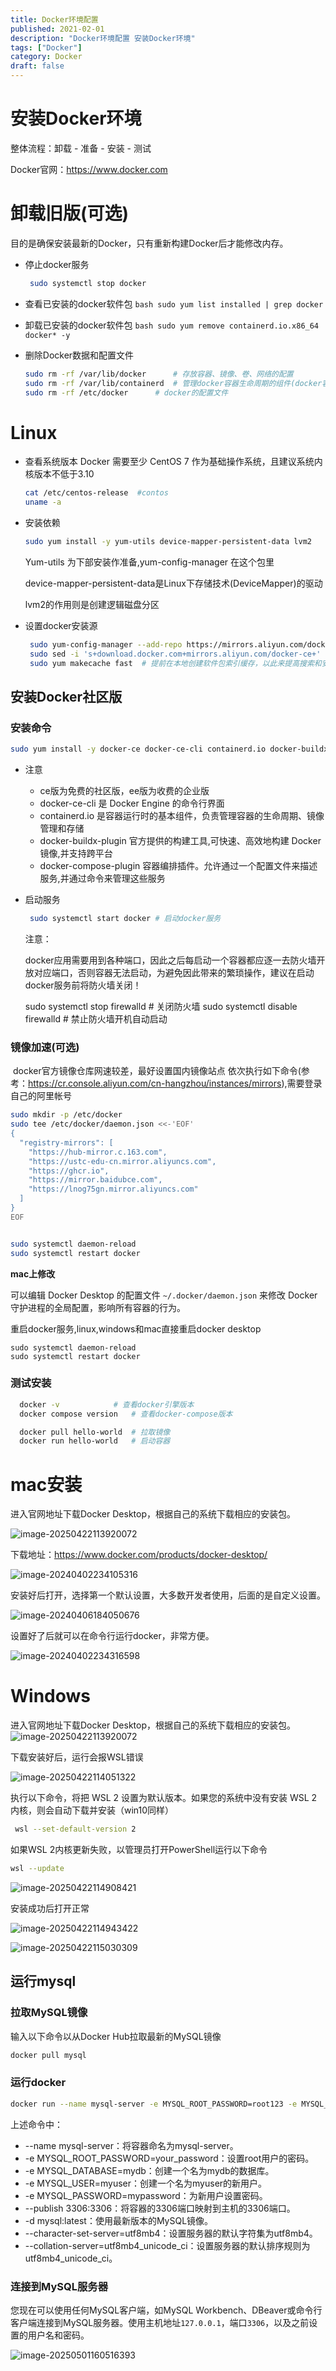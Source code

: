 ```yaml
---
title: Docker环境配置
published: 2021-02-01
description: "Docker环境配置 安装Docker环境"
tags: ["Docker"]
category: Docker
draft: false
---
```


# 安装Docker环境

 整体流程：卸载 - 准备 - 安装 - 测试

 Docker官网：https://www.docker.com

 # 卸载旧版(可选)

   目的是确保安装最新的Docker，只有重新构建Docker后才能修改内存。

 - 停止docker服务

   ```bash
    sudo systemctl stop docker
   ```

 - 查看已安装的docker软件包
       ```bash
       sudo yum list installed | grep docker
       ```

 - 卸载已安装的docker软件包
       ```bash
       sudo yum remove containerd.io.x86_64 docker* -y
       ```

 - 删除Docker数据和配置文件

   ```bash
   sudo rm -rf /var/lib/docker		# 存放容器、镜像、卷、网络的配置
   sudo rm -rf /var/lib/containerd	# 管理docker容器生命周期的组件(docker容器的运行环境)
   sudo rm -rf /etc/docker		# docker的配置文件
   ```

 # Linux

 - 查看系统版本
       Docker 需要至少 CentOS 7 作为基础操作系统，且建议系统内核版本不低于3.10

     ```bash
     cat /etc/centos-release  #contos
     uname -a
     ```

 - 安装依赖

   ```bash
   sudo yum install -y yum-utils device-mapper-persistent-data lvm2
   ```

   Yum-utils 为下部安装作准备,yum-config-manager 在这个包里

   device-mapper-persistent-data是Linux下存储技术(DeviceMapper)的驱动

   lvm2的作用则是创建逻辑磁盘分区

 - 设置docker安装源

   ```bash
    sudo yum-config-manager --add-repo https://mirrors.aliyun.com/docker-ce/linux/centos/docker-ce.repo
    sudo sed -i 's+download.docker.com+mirrors.aliyun.com/docker-ce+' /etc/yum.repos.d/docker-ce.repo
    sudo yum makecache fast  # 提前在本地创建软件包索引缓存，以此来提高搜索和安装软件的速度
   ```

 ## 安装Docker社区版

 ### 安装命令

   ```bash
   sudo yum install -y docker-ce docker-ce-cli containerd.io docker-buildx-plugin docker-compose-plugin
   ```

 - 注意

   - ce版为免费的社区版，ee版为收费的企业版
   - docker-ce-cli 是 Docker Engine 的命令行界面
   - containerd.io 是容器运行时的基本组件，负责管理容器的生命周期、镜像管理和存储
   - docker-buildx-plugin 官方提供的构建工具,可快速、高效地构建 Docker 镜像,并支持跨平台
   - docker-compose-plugin 容器编排插件。允许通过一个配置文件来描述服务,并通过命令来管理这些服务

 - 启动服务   

   ```bash
    sudo systemctl start docker	# 启动docker服务
   ```

   注意：

   docker应用需要用到各种端口，因此之后每启动一个容器都应逐一去防火墙开放对应端口，否则容器无法启动，为避免因此带来的繁琐操作，建议在启动docker服务前将防火墙关闭！

   	sudo systemctl stop firewalld		# 关闭防火墙
   	sudo systemctl disable firewalld	# 禁止防火墙开机自动启动

 ### 镜像加速(可选)

 ​    docker官方镜像仓库网速较差，最好设置国内镜像站点
 ​    依次执行如下命令(参考：https://cr.console.aliyun.com/cn-hangzhou/instances/mirrors),需要登录自己的阿里帐号

 ```bash
 sudo mkdir -p /etc/docker
 sudo tee /etc/docker/daemon.json <<-'EOF'
 {
   "registry-mirrors": [
     "https://hub-mirror.c.163.com",
     "https://ustc-edu-cn.mirror.aliyuncs.com",
     "https://ghcr.io",
     "https://mirror.baidubce.com",
     "https://lnog75gn.mirror.aliyuncs.com"
   ]
 }
 EOF
 
 
 sudo systemctl daemon-reload
 sudo systemctl restart docker
 ```

 **mac上修改**

 可以编辑 Docker Desktop 的配置文件 `~/.docker/daemon.json` 来修改 Docker 守护进程的全局配置，影响所有容器的行为。

 重启docker服务,linux,windows和mac直接重启docker desktop

 ```base
 sudo systemctl daemon-reload
 sudo systemctl restart docker
 ```

 ### 测试安装

 ```bash
   docker -v			# 查看docker引擎版本
   docker compose version	# 查看docker-compose版本
 
   docker pull hello-world	# 拉取镜像
   docker run hello-world	# 启动容器
 ```

 # mac安装

 进入官网地址下载Docker Desktop，根据自己的系统下载相应的安装包。

![image-20250422113920072](https://cdn.jsdelivr.net/gh/RonHaiT/Image-hosting/image-20250422113920072.png)

 下载地址：https://www.docker.com/products/docker-desktop/  

 ![image-20240402234105316](https://cdn.jsdelivr.net/gh/RonHaiT/Image-hosting/image-20240402234105316.png)

 安装好后打开，选择第一个默认设置，大多数开发者使用，后面的是自定义设置。

 ![image-20240406184050676](https://cdn.jsdelivr.net/gh/RonHaiT/Image-hosting/image-20240406184050676.png)

 设置好了后就可以在命令行运行docker，非常方便。

 ![image-20240402234316598](https://cdn.jsdelivr.net/gh/RonHaiT/Image-hosting/image-20240402234316598.png)

# Windows

 进入官网地址下载Docker Desktop，根据自己的系统下载相应的安装包。
![image-20250422113920072](https://cdn.jsdelivr.net/gh/RonHaiT/Image-hosting/image-20250422113920072.png)


下载安装好后，运行会报WSL错误

![image-20250422114051322](https://cdn.jsdelivr.net/gh/RonHaiT/Image-hosting/image-20250422114051322.png)

执行以下命令，将把 WSL 2 设置为默认版本。如果您的系统中没有安装 WSL 2 内核，则会自动下载并安装（win10同样）

```bash
 wsl --set-default-version 2
```

如果WSL 2内核更新失败，以管理员打开PowerShell运行以下命令

```bash
wsl --update
```

![image-20250422114908421](https://cdn.jsdelivr.net/gh/RonHaiT/Image-hosting/image-20250422114908421.png)

安装成功后打开正常

![image-20250422114943422](https://cdn.jsdelivr.net/gh/RonHaiT/Image-hosting/image-20250422114943422.png)

![image-20250422115030309](https://cdn.jsdelivr.net/gh/RonHaiT/Image-hosting/image-20250422115030309.png)

## 运行mysql

### 拉取MySQL镜像

输入以下命令以从Docker Hub拉取最新的MySQL镜像

````bash
docker pull mysql
````

### 运行docker

```bash
docker run --name mysql-server -e MYSQL_ROOT_PASSWORD=root123 -e MYSQL_DATABASE=mydb -e MYSQL_USER=blog -e MYSQL_PASSWORD=root123 --publish 3306:3306 -d mysql:latest --character-set-server=utf8mb4 --collation-server=utf8mb4_unicode_ci
```

上述命令中：

- --name mysql-server：将容器命名为mysql-server。
- -e MYSQL_ROOT_PASSWORD=your_password：设置root用户的密码。
- -e MYSQL_DATABASE=mydb：创建一个名为mydb的数据库。
- -e MYSQL_USER=myuser：创建一个名为myuser的新用户。
- -e MYSQL_PASSWORD=mypassword：为新用户设置密码。
- --publish 3306:3306：将容器的3306端口映射到主机的3306端口。
- -d mysql:latest：使用最新版本的MySQL镜像。
- --character-set-server=utf8mb4：设置服务器的默认字符集为utf8mb4。
- --collation-server=utf8mb4_unicode_ci：设置服务器的默认排序规则为utf8mb4_unicode_ci。

### 连接到MySQL服务器
您现在可以使用任何MySQL客户端，如MySQL Workbench、DBeaver或命令行客户端连接到MySQL服务器。使用主机地址`127.0.0.1`，端口`3306`，以及之前设置的用户名和密码。

![image-20250501160516393](https://cdn.jsdelivr.net/gh/RonHaiT/Image-hosting/image-20250501160516393.png)